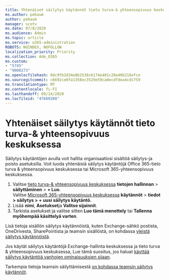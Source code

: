 ```yaml
---
title: Yhtenäiset säilytys käytännöt tieto turva-& yhteensopivuus keskuksessa
ms.author: pebaum
author: pebaum
manager: scotv
ms.date: 07/8/2020
ms.audience: Admin
ms.topic: article
ms.service: o365-administration
ROBOTS: NOINDEX, NOFOLLOW
localization_priority: Priority
ms.collection: Adm_O365
ms.custom:
- "5745"
- "9000273"
ms.openlocfilehash: 0dc9fb2d34e8b2538c6174e401c20a40b216efce
ms.sourcegitcommit: c6692ce0fa1358ec3529e59ca0ecdfdea4cdc759
ms.translationtype: MT
ms.contentlocale: fi-FI
ms.lasthandoff: 09/14/2020
ms.locfileid: "47669208"
---
```

# <a name="unified-retention-policies-in-the-security--compliance-center"></a>Yhtenäiset säilytys käytännöt tieto turva-& yhteensopivuus keskuksessa

Säilytys käytäntöjen avulla voit hallita organisaatiosi sisältöä säilytys-ja poisto asetuksilla. Voit luoda yhtenäisiä säilytys käytäntöjä Office 365-tieto turva & yhteensopivuus keskuksessa tai Microsoft 365-yhteensopivuus keskuksessa. 

1. Valitse [tieto turva-& yhteensopivuus keskuksessa](https://go.microsoft.com/fwlink/p/?linkid=2077143) **tietojen hallinnan**  >  **säilyttäminen**  >  **+ Luo**. <br/>
    Valitse [Microsoft 365-yhteensopivuus keskuksessa](https://go.microsoft.com/fwlink/p/?linkid=2077149) **käytännöt**  >  **tiedot > säilytys > + uusi säilytys käytäntö.**
2. Lisää **nimi**, **Asetukset**ja **Valitse sijainnit**.
3. Tarkista asetukset ja valitse sitten **Luo tämä menettely** tai **Tallenna myöhempää käsittelyä varten**.  
      
Lisä tietoja sisällön säilytys käytännöistä, kuten Exchange-sähkö postista, OneDrivesta, SharePointista ja teamsin sisällöstä, on kohdassa [yleistä säilytys käytännöistä](https://go.microsoft.com/fwlink/?linkid=2127785).  
    
Jos käytät säilytys käytäntöjä Exchange-hallinta keskuksessa ja tieto turva & yhteensopivuus keskuksessa, Lue tämä suositus, jos haluat [käyttää säilytys käytäntöä vanhojen ominaisuuksien sijaan](https://docs.microsoft.com/microsoft-365/compliance/retention-policies?view=o365-worldwide#use-a-retention-policy-instead-of-older-features).  
    
Tarkempia tietoja teamsin säilyttämisestä [on kohdassa teamsin säilytys käytännöt](https://docs.microsoft.com/microsoftteams/retention-policies).